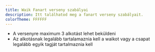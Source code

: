 ```yaml
---
title: Waik Fanart verseny szabályai
description: Itt találhatod meg a fanart verseny szabályait.
colorTheme: FFFFFF
---
```

- A versenyre maximum 3 alkotást lehet beküldeni
- Az alkotásnak legalább tartalamaznia kell a waikot vagy a csapat legalább egyik tagját tartalmaznia kell
